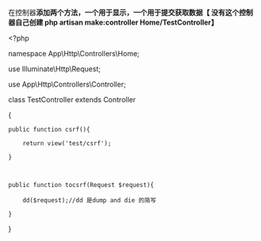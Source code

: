 在控制器**添加两个方法，一个用于显示，一个用于提交获取数据【 没有这个控制器自己创建 php artisan make:controller Home/TestController】**

&lt;?php

namespace App\Http\Controllers\Home;

use Illuminate\Http\Request;

use App\Http\Controllers\Controller;

class TestController extends Controller

{

```
public function csrf(){

    return view('test/csrf');

}



public function tocsrf(Request $request){

    dd($request);//dd 是dump and die 的简写

}
```

}


